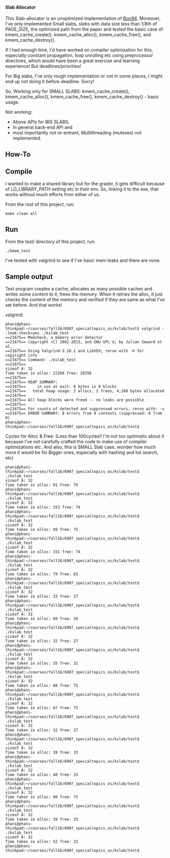 #### Slab Allocator

This Slab-allocator is an unoptimized implementation of [Bon94](https://www.seas.gwu.edu/~gparmer/courses/f16_6907/slab.pdf).
Moreover, I've only implemented Small slabs, slabs with data size less than 1/8th of PAGE_SIZE, 
the optimized path from the paper and tested the basic case of kmem_cache_create(), kmem_cache_alloc(), kmem_cache_free(), and kmem_cache_destroy().

If I had enough time, I'd have worked on compiler optimization for this, especially constant propagation, loop unrolling etc using
preprocessor directives, which would have been a great exercise and learning experience! But deadlines/priorities!

For Big slabs, I've only rough implementation or not in some places, I might end up not doing it before deadline. Sorry!

So, Working only for SMALL SLABS:
kmem_cache_create(), kmem_cache_alloc(), kmem_cache_free(), kmem_cache_destroy() - basic usage. 

Not working: 
* Above APIs for BIG SLABS. 
* In general back-end API and 
* most importantly not re-entrant, Multithreading (mutexes) not implemented. 

## How-To

## Compile

I wanted to make a shared library but for the grader, it gets difficult because of LD_LIBRARY_PATH setting etc in their env. 
So, linking it to the exe, that works without much efforts from either of us.

From the root of this project, run:
```
make clean all
```

## Run

From the test/ directory of this project, run:
```
./kmem_test
```

I've tested with valgrind to see if I've basic mem leaks and there are none. 

## Sample output

Test program creates a cache, allocates as many possible caches and writes some content to it, frees the memory.
When it retries the alloc, it just checks the content of the memory and verified if they are same as what I've set before. And that works!

valgrind:
```
phani@phani-thinkpad:~/courses/fall16/6907_specialtopics_os/kslab/test$ valgrind --leak-check=yes ./kslab_test 
==21675== Memcheck, a memory error detector
==21675== Copyright (C) 2002-2013, and GNU GPL'd, by Julian Seward et al.
==21675== Using Valgrind-3.10.1 and LibVEX; rerun with -h for copyright info
==21675== Command: ./kslab_test
==21675== 
sizeof A: 32
Time taken in alloc: 22266 free: 26356
==21675== 
==21675== HEAP SUMMARY:
==21675==     in use at exit: 0 bytes in 0 blocks
==21675==   total heap usage: 2 allocs, 2 frees, 4,160 bytes allocated
==21675== 
==21675== All heap blocks were freed -- no leaks are possible
==21675== 
==21675== For counts of detected and suppressed errors, rerun with: -v
==21675== ERROR SUMMARY: 0 errors from 0 contexts (suppressed: 0 from 0)
phani@phani-thinkpad:~/courses/fall16/6907_specialtopics_os/kslab/test$ 
```

Cycles for Alloc & Free: (Less than 100cycles!! I'm not too optimistic about it because I've not carefully crafted the code to make 
use of compiler optimizations etc. And also, this is SMALL Slab case, wonder how much more it would be for Bigger ones, especially with
hashing and list search, etc) 
```
phani@phani-thinkpad:~/courses/fall16/6907_specialtopics_os/kslab/test$ ./kslab_test 
sizeof A: 32
Time taken in alloc: 91 free: 75
phani@phani-thinkpad:~/courses/fall16/6907_specialtopics_os/kslab/test$ ./kslab_test 
sizeof A: 32
Time taken in alloc: 153 free: 74
phani@phani-thinkpad:~/courses/fall16/6907_specialtopics_os/kslab/test$ ./kslab_test 
sizeof A: 32
Time taken in alloc: 89 free: 75
phani@phani-thinkpad:~/courses/fall16/6907_specialtopics_os/kslab/test$ ./kslab_test 
sizeof A: 32
Time taken in alloc: 151 free: 74
phani@phani-thinkpad:~/courses/fall16/6907_specialtopics_os/kslab/test$ ./kslab_test 
sizeof A: 32
Time taken in alloc: 79 free: 65
phani@phani-thinkpad:~/courses/fall16/6907_specialtopics_os/kslab/test$ ./kslab_test 
sizeof A: 32
Time taken in alloc: 33 free: 27
phani@phani-thinkpad:~/courses/fall16/6907_specialtopics_os/kslab/test$ ./kslab_test 
sizeof A: 32
Time taken in alloc: 60 free: 26
phani@phani-thinkpad:~/courses/fall16/6907_specialtopics_os/kslab/test$ ./kslab_test 
sizeof A: 32
Time taken in alloc: 32 free: 27
phani@phani-thinkpad:~/courses/fall16/6907_specialtopics_os/kslab/test$ ./kslab_test 
sizeof A: 32
Time taken in alloc: 35 free: 31
phani@phani-thinkpad:~/courses/fall16/6907_specialtopics_os/kslab/test$ ./kslab_test 
sizeof A: 32
Time taken in alloc: 88 free: 75
phani@phani-thinkpad:~/courses/fall16/6907_specialtopics_os/kslab/test$ ./kslab_test 
sizeof A: 32
Time taken in alloc: 87 free: 75
phani@phani-thinkpad:~/courses/fall16/6907_specialtopics_os/kslab/test$ ./kslab_test 
sizeof A: 32
Time taken in alloc: 32 free: 27
phani@phani-thinkpad:~/courses/fall16/6907_specialtopics_os/kslab/test$ ./kslab_test 
sizeof A: 32
Time taken in alloc: 39 free: 33
phani@phani-thinkpad:~/courses/fall16/6907_specialtopics_os/kslab/test$ ./kslab_test 
sizeof A: 32
Time taken in alloc: 40 free: 33
phani@phani-thinkpad:~/courses/fall16/6907_specialtopics_os/kslab/test$ ./kslab_test 
sizeof A: 32
Time taken in alloc: 90 free: 75
phani@phani-thinkpad:~/courses/fall16/6907_specialtopics_os/kslab/test$ ./kslab_test 
sizeof A: 32
Time taken in alloc: 39 free: 33
phani@phani-thinkpad:~/courses/fall16/6907_specialtopics_os/kslab/test$ ./kslab_test 
sizeof A: 32
Time taken in alloc: 52 free: 23
phani@phani-thinkpad:~/courses/fall16/6907_specialtopics_os/kslab/test$ 
```
